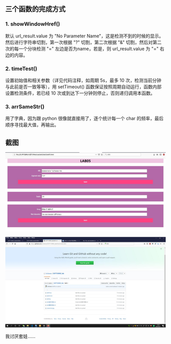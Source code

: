 
## 三个函数的完成方式

### 1. showWindowHref()

默认 url_result.value 为 "No Parameter Name"，这是检测不到的时候的显示。然后进行字符串切割，第一次根据 "?" 切割，第二次根据 "&" 切割，然后对第二次的每一个分块检测 "=" 左边是否为name，若是，则 url_result.value 为 "=" 右边的内容。

### 2. timeTest()

设置初始值和相关参数（详见代码注释，如周期 5s，最多 10 次，检测当前分钟与此前是否一致等等），用 setTimeout() 函数保证按照周期自动运行，函数内部设置检测条件，若已经 10 次或到达下一分钟则停止，否则递归调用本函数。

### 3. arrSameStr()

用了字典，因为跟 python 很像就直接用了，逐个统计每一个 char 的频率，最后顺序寻找最大值，再输出。

## 截图

![screenshot](screenshot.jpg)

![github](github.jpg)

我讨厌套娃......
